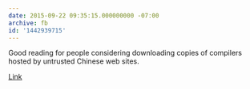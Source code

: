 ```yaml
---
date: 2015-09-22 09:35:15.000000000 -07:00
archive: fb
id: '1442939715'
---
```


Good reading for people considering downloading copies of compilers hosted by untrusted Chinese web sites.

[Link](https://users.ece.cmu.edu/~ganger/712.fall02/papers/p761-thompson.pdf)